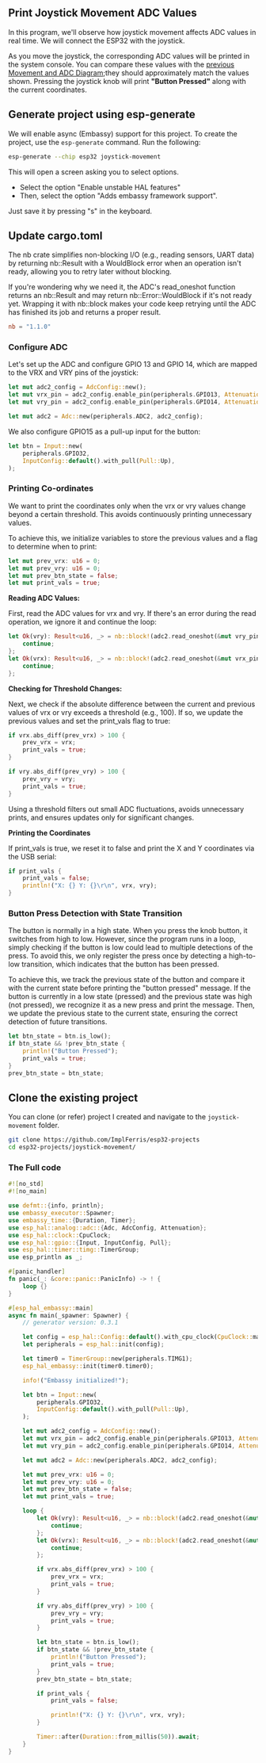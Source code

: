 ## Print Joystick Movement ADC Values

In this program, we'll observe how joystick movement affects ADC values in real time. We will connect the ESP32 with the joystick. 

As you move the joystick, the corresponding ADC values will be printed in the system console. You can compare these values with the [previous Movement and ADC Diagram](./movement-and-12-bit-adc-value.md);they should approximately match the values shown. Pressing the joystick knob will print **"Button Pressed"** along with the current coordinates.


## Generate project using esp-generate
We will enable async (Embassy) support for this project.  To create the project, use the `esp-generate` command. Run the following:

```sh
esp-generate --chip esp32 joystick-movement
```

This will open a screen asking you to select options. 

- Select the option "Enable unstable HAL features"
- Then, select the option "Adds embassy framework support".

Just save it by pressing "s" in the keyboard.

 
## Update cargo.toml

The nb crate simplifies non-blocking I/O (e.g., reading sensors, UART data) by returning nb::Result with a WouldBlock error when an operation isn't ready, allowing you to retry later without blocking. 

If you're wondering why we need it, the ADC's read_oneshot function returns an nb::Result and may return nb::Error::WouldBlock if it's not ready yet. Wrapping it with nb::block makes your code keep retrying until the ADC has finished its job and returns a proper result.

```toml
nb = "1.1.0"
```

### Configure ADC
Let's set up the ADC and configure GPIO 13 and GPIO 14, which are mapped to the VRX and VRY pins of the joystick: 

```rust
let mut adc2_config = AdcConfig::new();
let mut vrx_pin = adc2_config.enable_pin(peripherals.GPIO13, Attenuation::_11dB);
let mut vry_pin = adc2_config.enable_pin(peripherals.GPIO14, Attenuation::_11dB);

let mut adc2 = Adc::new(peripherals.ADC2, adc2_config);

```

We also configure GPIO15 as a pull-up input for the button: 

```rust
let btn = Input::new(
    peripherals.GPIO32,
    InputConfig::default().with_pull(Pull::Up),
);
```

### Printing Co-ordinates

We want to print the coordinates only when the vrx or vry values change beyond a certain threshold. This avoids continuously printing unnecessary values.

To achieve this, we initialize variables to store the previous values and a flag to determine when to print:

```rust
let mut prev_vrx: u16 = 0;
let mut prev_vry: u16 = 0;
let mut prev_btn_state = false;
let mut print_vals = true;
```

**Reading ADC Values:**

First, read the ADC values for vrx and vry. If there's an error during the read operation, we ignore it and continue the loop:

```rust
let Ok(vry): Result<u16, _> = nb::block!(adc2.read_oneshot(&mut vry_pin)) else {
    continue;
};
let Ok(vrx): Result<u16, _> = nb::block!(adc2.read_oneshot(&mut vrx_pin)) else {
    continue;
};
```

**Checking for Threshold Changes:**

Next, we check if the absolute difference between the current and previous values of vrx or vry exceeds a threshold (e.g., 100). If so, we update the previous values and set the print_vals flag to true:

```rust
if vrx.abs_diff(prev_vrx) > 100 {
    prev_vrx = vrx;
    print_vals = true;
}

if vry.abs_diff(prev_vry) > 100 {
    prev_vry = vry;
    print_vals = true;
}
```
Using a threshold filters out small ADC fluctuations, avoids unnecessary prints, and ensures updates only for significant changes.

**Printing the Coordinates**

If print_vals is true, we reset it to false and print the X and Y coordinates via the USB serial:

```rust
if print_vals {
    print_vals = false;
    println!("X: {} Y: {}\r\n", vrx, vry);
}
```

### Button Press Detection with State Transition
The button is normally in a high state. When you press the knob button, it switches from high to low. However, since the program runs in a loop, simply checking if the button is low could lead to multiple detections of the press. To avoid this, we only register the press once by detecting a high-to-low transition, which indicates that the button has been pressed.

To achieve this, we track the previous state of the button and compare it with the current state before printing the "button pressed" message. If the button is currently in a low state (pressed) and the previous state was high (not pressed), we recognize it as a new press and print the message. Then, we update the previous state to the current state, ensuring the correct detection of future transitions.

```rust
let btn_state = btn.is_low();
if btn_state && !prev_btn_state {
    println!("Button Pressed");
    print_vals = true;
}
prev_btn_state = btn_state;
```



## Clone the existing project
You can clone (or refer) project I created and navigate to the `joystick-movement` folder.

```sh
git clone https://github.com/ImplFerris/esp32-projects
cd esp32-projects/joystick-movement/
```

 
### The Full code

```rust
#![no_std]
#![no_main]

use defmt::{info, println};
use embassy_executor::Spawner;
use embassy_time::{Duration, Timer};
use esp_hal::analog::adc::{Adc, AdcConfig, Attenuation};
use esp_hal::clock::CpuClock;
use esp_hal::gpio::{Input, InputConfig, Pull};
use esp_hal::timer::timg::TimerGroup;
use esp_println as _;

#[panic_handler]
fn panic(_: &core::panic::PanicInfo) -> ! {
    loop {}
}

#[esp_hal_embassy::main]
async fn main(_spawner: Spawner) {
    // generator version: 0.3.1

    let config = esp_hal::Config::default().with_cpu_clock(CpuClock::max());
    let peripherals = esp_hal::init(config);

    let timer0 = TimerGroup::new(peripherals.TIMG1);
    esp_hal_embassy::init(timer0.timer0);

    info!("Embassy initialized!");

    let btn = Input::new(
        peripherals.GPIO32,
        InputConfig::default().with_pull(Pull::Up),
    );

    let mut adc2_config = AdcConfig::new();
    let mut vrx_pin = adc2_config.enable_pin(peripherals.GPIO13, Attenuation::_11dB);
    let mut vry_pin = adc2_config.enable_pin(peripherals.GPIO14, Attenuation::_11dB);

    let mut adc2 = Adc::new(peripherals.ADC2, adc2_config);

    let mut prev_vrx: u16 = 0;
    let mut prev_vry: u16 = 0;
    let mut prev_btn_state = false;
    let mut print_vals = true;

    loop {
        let Ok(vry): Result<u16, _> = nb::block!(adc2.read_oneshot(&mut vry_pin)) else {
            continue;
        };
        let Ok(vrx): Result<u16, _> = nb::block!(adc2.read_oneshot(&mut vrx_pin)) else {
            continue;
        };

        if vrx.abs_diff(prev_vrx) > 100 {
            prev_vrx = vrx;
            print_vals = true;
        }

        if vry.abs_diff(prev_vry) > 100 {
            prev_vry = vry;
            print_vals = true;
        }

        let btn_state = btn.is_low();
        if btn_state && !prev_btn_state {
            println!("Button Pressed");
            print_vals = true;
        }
        prev_btn_state = btn_state;

        if print_vals {
            print_vals = false;

            println!("X: {} Y: {}\r\n", vrx, vry);
        }

        Timer::after(Duration::from_millis(50)).await;
    }
}
```
